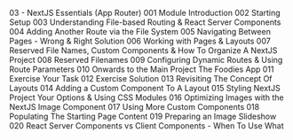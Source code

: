 03 - NextJS Essentials (App Router)
001 Module Introduction
002 Starting Setup
003 Understanding File-based Routing & React Server Components
004 Adding Another Route via the File System
005 Navigating Between Pages - Wrong & Right Solution
006 Working with Pages & Layouts
007 Reserved File Names, Custom Components & How To Organize A NextJS Project
008 Reserved Filenames
009 Configuring Dynamic Routes & Using Route Parameters
010 Onwards to the Main Project The Foodies App
011 Exercise Your Task
012 Exercise Solution
013 Revisiting The Concept Of Layouts
014 Adding a Custom Component To A Layout
015 Styling NextJS Project Your Options & Using CSS Modules
016 Optimizing Images with the NextJS Image Component
017 Using More Custom Components
018 Populating The Starting Page Content
019 Preparing an Image Slideshow
020 React Server Components vs Client Components - When To Use What